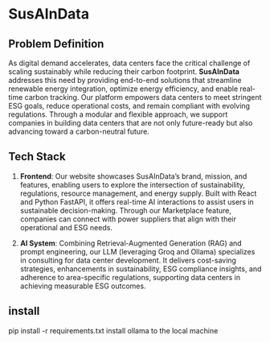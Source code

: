 # SusAInData

## Problem Definition
As digital demand accelerates, data centers face the critical challenge of scaling sustainably while reducing their carbon footprint. **SusAInData** addresses this need by providing end-to-end solutions that streamline renewable energy integration, optimize energy efficiency, and enable real-time carbon tracking. Our platform empowers data centers to meet stringent ESG goals, reduce operational costs, and remain compliant with evolving regulations. Through a modular and flexible approach, we support companies in building data centers that are not only future-ready but also advancing toward a carbon-neutral future.

## Tech Stack
1. **Frontend**: Our website showcases SusAInData’s brand, mission, and features, enabling users to explore the intersection of sustainability, regulations, resource management, and energy supply. Built with React and Python FastAPI, it offers real-time AI interactions to assist users in sustainable decision-making. Through our Marketplace feature, companies can connect with power suppliers that align with their operational and ESG needs.

2. **AI System**: Combining Retrieval-Augmented Generation (RAG) and prompt engineering, our LLM (leveraging Groq and Ollama) specializes in consulting for data center development. It delivers cost-saving strategies, enhancements in sustainability, ESG compliance insights, and adherence to area-specific regulations, supporting data centers in achieving measurable ESG outcomes.


## install
pip install -r requirements.txt
install ollama to the local machine
